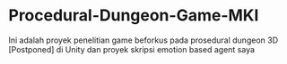 # Procedural-Dungeon-Game-MKI
Ini adalah proyek penelitian game beforkus pada prosedural dungeon 3D [Postponed] di Unity dan proyek skripsi emotion based agent saya

